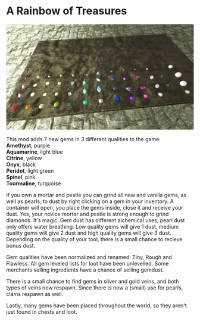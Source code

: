 # A Rainbow of Treasures

![Example Image](Models.png)

This mod adds 7 new gems in 3 different qualities to the game:   
**Amethyst**, purple    
**Aquamarine**, light blue   
**Citrine**, yellow  
**Onyx**, black  
**Peridot**, light green  
**Spinel**, pink  
**Tourmaline**, turquoise  

If you own a mortar and pestle you can grind all new and vanilla gems, as well as pearls, to dust by right clicking on a gem in your inventory. A container will open, you place the gems inside, close it and receive your dust. Yes, your novice mortar and pestle is strong enough to grind diamonds. It's magic.
Gem dust has different alchemical uses, pearl dust only offers water breathing.
Low quality gems will give 1 dust, medium quality gems will give 2 dust and high quality gems will give 3 dust. Depending on the quality of your tool, there is a small chance to recieve bonus dust. 

Gem qualities have been normalized and renamed: Tiny, Rough and Flawless. All gem leveled lists for loot have been unlevelled. Some merchants selling ingredients have a chance of selling gemdust.

There is a small chance to find gems in silver and gold veins, and both types of veins now respawn. 
Since there is now a (small) use for pearls, clams respawn as well. 

Lastly, many gems have been placed throughout the world, so they aren't just found in chests and loot.

